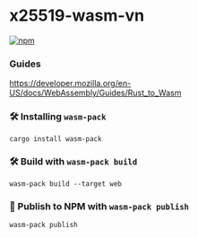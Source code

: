 # x25519-wasm-vn
[![npm](https://img.shields.io/npm/v/x25519-wasm-vn)](https://www.npmjs.com/package/x25519-wasm-vn)

### Guides

https://developer.mozilla.org/en-US/docs/WebAssembly/Guides/Rust_to_Wasm

### 🛠️ Installing `wasm-pack`

```
cargo install wasm-pack
```

### 🛠️ Build with `wasm-pack build`

```
wasm-pack build --target web
```

### 🎁 Publish to NPM with `wasm-pack publish`

```
wasm-pack publish
```
